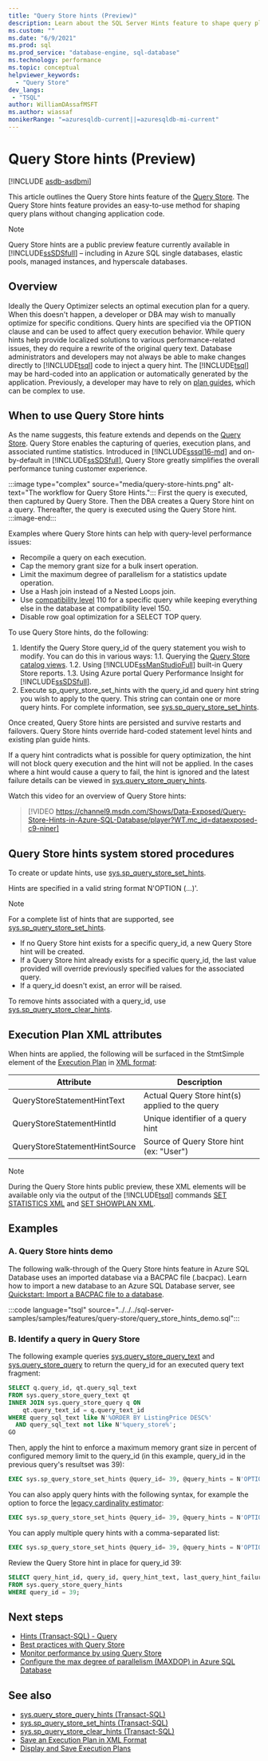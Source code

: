 ```yaml
---
title: "Query Store hints (Preview)"
description: Learn about the SQL Server Hints feature to shape query plans without changing application code.
ms.custom: ""
ms.date: "6/9/2021"
ms.prod: sql
ms.prod_service: "database-engine, sql-database"
ms.technology: performance
ms.topic: conceptual
helpviewer_keywords: 
  - "Query Store"
dev_langs:
 - "TSQL"
author: WilliamDAssafMSFT
ms.author: wiassaf
monikerRange: "=azuresqldb-current||=azuresqldb-mi-current"
---
```

# Query Store hints (Preview)
[!INCLUDE [asdb-asdbmi](../../includes/applies-to-version/asdb-asdbmi.md)]

This article outlines the Query Store hints feature of the [Query Store](monitoring-performance-by-using-the-query-store.md). The Query Store hints feature provides an easy-to-use method for shaping query plans without changing application code. 

> [!Note]
> Query Store hints are a public preview feature currently available in [!INCLUDE[ssSDSfull](../../includes/sssdsfull-md.md)] – including in Azure SQL single databases, elastic pools, managed instances, and hyperscale databases.  

## Overview

Ideally the Query Optimizer selects an optimal execution plan for a query. When this doesn't happen, a developer or DBA may wish to manually optimize for specific conditions. Query hints are specified via the OPTION clause and can be used to affect query execution behavior. While query hints help provide localized solutions to various performance-related issues, they do require a rewrite of the original query text. Database administrators and developers may not always be able to make changes directly to [!INCLUDE[tsql](../../includes/tsql-md.md)] code to inject a query hint. The [!INCLUDE[tsql](../../includes/tsql-md.md)] may be hard-coded into an application or automatically generated by the application. Previously, a developer may have to rely on [plan guides](plan-guides.md), which can be complex to use.

## When to use Query Store hints

As the name suggests, this feature extends and depends on the [Query Store](monitoring-performance-by-using-the-query-store.md). Query Store enables the capturing of queries, execution plans, and associated runtime statistics. Introduced in [!INCLUDE[sssql16-md](../../includes/sssql16-md.md)] and on-by-default in [!INCLUDE[ssSDSfull](../../includes/sssdsfull-md.md)], Query Store greatly simplifies the overall performance tuning customer experience.  

:::image type="complex" source="media/query-store-hints.png" alt-text="The workflow for Query Store Hints.":::
      First the query is executed, then captured by Query Store. Then the DBA creates a Query Store hint on a query. Thereafter, the query is executed using the Query Store hint.
:::image-end:::

Examples where Query Store hints can help with query-level performance issues:
*    Recompile a query on each execution.
*    Cap the memory grant size for a bulk insert operation.
*    Limit the maximum degree of parallelism for a statistics update operation.
*    Use a Hash join instead of a Nested Loops join.
*    Use [compatibility level](../databases/view-or-change-the-compatibility-level-of-a-database.md) 110 for a specific query while keeping everything else in the database at compatibility level 150.
*    Disable row goal optimization for a SELECT TOP query.

To use Query Store hints, do the following:
1.    Identify the Query Store query_id of the query statement you wish to modify. You can do this in various ways: 
    1.1. Querying the [Query Store catalog views](../system-catalog-views/query-store-catalog-views-transact-sql.md).
    1.2. Using [!INCLUDE[ssManStudioFull](../../includes/ssmanstudiofull-md.md)] built-in Query Store reports.
    1.3. Using Azure portal Query Performance Insight for [!INCLUDE[ssSDSfull](../../includes/sssdsfull-md.md)].
1.    Execute sp_query_store_set_hints with the query_id and query hint string you wish to apply to the query.  This string can contain one or more query hints. For complete information, see [sys.sp_query_store_set_hints](../system-stored-procedures/sys-sp-query-store-set-hints-transact-sql.md).

Once created, Query Store hints are persisted and survive restarts and failovers. Query Store hints override hard-coded statement level hints and existing plan guide hints. 

If a query hint contradicts what is possible for query optimization, the hint will not block query execution and the hint will not be applied. In the cases where a hint would cause a query to fail, the hint is ignored and the latest failure details can be viewed in [sys.query_store_query_hints](../system-catalog-views/sys-query-store-query-hints-transact-sql.md).

Watch this video for an overview of Query Store hints:

> [!VIDEO https://channel9.msdn.com/Shows/Data-Exposed/Query-Store-Hints-in-Azure-SQL-Database/player?WT.mc_id=dataexposed-c9-niner]

## Query Store hints system stored procedures

To create or update hints, use [sys.sp_query_store_set_hints](../system-stored-procedures/sys-sp-query-store-set-hints-transact-sql.md).
 
Hints are specified in a valid string format N'OPTION (...)'. 

> [!Note]
> For a complete list of hints that are supported, see [sys.sp_query_store_set_hints](../system-stored-procedures/sys-sp-query-store-set-hints-transact-sql.md).

* If no Query Store hint exists for a specific query_id, a new Query Store hint will be created. 
* If a Query Store hint already exists for a specific query_id, the last value provided will override previously specified values for the associated query. 
* If a query_id doesn't exist, an error will be raised. 

To remove hints associated with a query_id, use [sys.sp_query_store_clear_hints](../system-stored-procedures/sys-sp-query-store-clear-hints-transact-sql.md).

## Execution Plan XML attributes

When hints are applied, the following will be surfaced in the StmtSimple element of the [Execution Plan](execution-plans.md) in [XML format](save-an-execution-plan-in-xml-format.md):

|Attribute| Description|
|--|--|
|QueryStoreStatementHintText|Actual Query Store hint(s) applied to the query|
|QueryStoreStatementHintId|Unique identifier of a query hint|
|QueryStoreStatementHintSource|Source of Query Store hint (ex: "User")|

> [!Note]
> During the Query Store hints public preview, these XML elements will be available only via the output of the [!INCLUDE[tsql](../../includes/tsql-md.md)] commands [SET STATISTICS XML](../../t-sql/statements/set-statistics-xml-transact-sql.md) and [SET SHOWPLAN XML](../../t-sql/statements/set-showplan-xml-transact-sql.md).


## Examples  

### A. Query Store hints demo
The following walk-through of the Query Store hints feature in Azure SQL Database uses an imported database via a BACPAC file (.bacpac). Learn how to import a new database to an Azure SQL Database server, see [Quickstart: Import a BACPAC file to a database](/azure/azure-sql/database/database-import).

:::code language="tsql" source="../../../sql-server-samples/samples/features/query-store/query_store_hints_demo.sql":::

### B. Identify a query in Query Store

The following example queries [sys.query_store_query_text](../system-catalog-views/sys-query-store-query-text-transact-sql.md) and [sys.query_store_query](../system-catalog-views/sys-query-store-query-transact-sql.md) to return the query_id for an executed query text fragment:

```sql
SELECT q.query_id, qt.query_sql_text
FROM sys.query_store_query_text qt 
INNER JOIN sys.query_store_query q ON 
    qt.query_text_id = q.query_text_id 
WHERE query_sql_text like N'%ORDER BY ListingPrice DESC%'  
  AND query_sql_text not like N'%query_store%';
GO
```

 Then, apply the hint to enforce a maximum memory grant size in percent of configured memory limit to the query_id (in this example, query_id in the previous query's resultset was 39):
  
```sql
EXEC sys.sp_query_store_set_hints @query_id= 39, @query_hints = N'OPTION(MAX_GRANT_PERCENT=10)';
```  

 You can also apply query hints with the following syntax, for example the option to force the [legacy cardinality estimator](../performance/cardinality-estimation-sql-server.md):

```sql
EXEC sys.sp_query_store_set_hints @query_id= 39, @query_hints = N'OPTION(USE HINT(''FORCE_LEGACY_CARDINALITY_ESTIMATION''))';
```  

 You can apply multiple query hints with a comma-separated list:

```sql
EXEC sys.sp_query_store_set_hints @query_id= 39, @query_hints = N'OPTION(RECOMPILE, MAXDOP 1, USE HINT(''QUERY_OPTIMIZER_COMPATIBILITY_LEVEL_110''))';
```

 Review the Query Store hint in place for query_id 39:

```sql
SELECT query_hint_id, query_id, query_hint_text, last_query_hint_failure_reason, last_query_hint_failure_reason_desc, query_hint_failure_count, source, source_desc 
FROM sys.query_store_query_hints 
WHERE query_id = 39;
```

## Next steps

- [Hints (Transact-SQL) - Query](../../t-sql/queries/hints-transact-sql-query.md)  
- [Best practices with Query Store](best-practice-with-the-query-store.md)
- [Monitor performance by using Query Store](../../relational-databases/performance/monitoring-performance-by-using-the-query-store.md)
- [Configure the max degree of parallelism (MAXDOP) in Azure SQL Database](/azure/azure-sql/database/configure-max-degree-of-parallelism)

## See also
- [sys.query_store_query_hints (Transact-SQL)](../system-catalog-views/sys-query-store-query-hints-transact-sql.md)   
- [sys.sp_query_store_set_hints (Transact-SQL)](../system-stored-procedures/sys-sp-query-store-set-hints-transact-sql.md)   
- [sys.sp_query_store_clear_hints (Transact-SQL)](../system-stored-procedures/sys-sp-query-store-clear-hints-transact-sql.md)   
- [Save an Execution Plan in XML Format](save-an-execution-plan-in-xml-format.md)
- [Display and Save Execution Plans](display-and-save-execution-plans.md)
